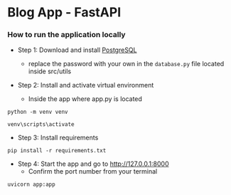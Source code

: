 # Blog App - FastAPI

### How to run the application locally

- Step 1: Download and install [PostgreSQL](https://www.postgresql.org/download/)
  - replace the password with your own in the `database.py` file located inside src/utils

- Step 2: Install and activate virtual environment
  - Inside the app where app.py is located
```
python -m venv venv
```
```
venv\scripts\activate
```

- Step 3: Install requirements
```
pip install -r requirements.txt
```

- Step 4: Start the app and go to http://127.0.0.1:8000
  - Confirm the port number from your terminal
```
uvicorn app:app
```